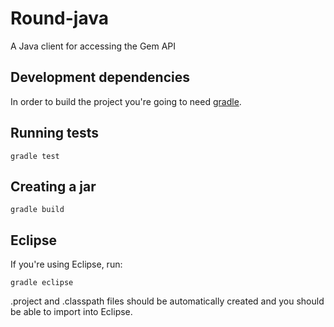 # Round-java

A Java client for accessing the Gem API

## Development dependencies

In order to build the project you're going to need [gradle](http://www.gradle.org/).

## Running tests

  `gradle test`
  
## Creating a jar

  `gradle build`

## Eclipse

If you're using Eclipse, run:

  `gradle eclipse`

.project and .classpath files should be automatically created and you should be able to import into Eclipse.
